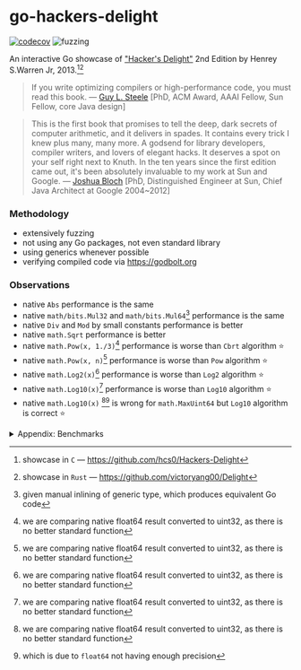 # go-hackers-delight

[![codecov](https://codecov.io/gh/nikolaydubina/go-hackers-delight/graph/badge.svg?token=660JQtUmiO)](https://codecov.io/gh/nikolaydubina/go-hackers-delight)
![fuzzing](https://img.shields.io/badge/fuzzing-active-brightgreen)

An interactive Go showcase of ["Hacker's Delight"](https://en.wikipedia.org/wiki/Hacker%27s_Delight) 2nd Edition by Henrey S.Warren Jr, 2013.[^1][^2]

> If you write optimizing compilers or high-performance code, you must read this book.
> — [Guy L. Steele](https://en.wikipedia.org/wiki/Guy_L._Steele_Jr.) [PhD, ACM Award, AAAI Fellow, Sun Fellow, core Java design]

> This is the first book that promises to tell the deep, dark secrets of computer arithmetic, and it delivers in spades. It contains every trick I knew plus many, many more.
> A godsend for library developers, compiler writers, and lovers of elegant hacks.
> It deserves a spot on your self right next to Knuth.
> In the ten years since the first edition came out, it's been absolutely invaluable to my work at Sun and Google.
> — [Joshua Bloch](https://en.wikipedia.org/wiki/Joshua_Bloch) [PhD, Distinguished Engineer at Sun, Chief Java Architect at Google 2004~2012]

### Methodology

* extensively fuzzing
* not using any Go packages, not even standard library
* using generics whenever possible
* verifying compiled code via https://godbolt.org

### Observations

* native `Abs` performance is the same
* native `math/bits.Mul32` and `math/bits.Mul64`[^3] performance is the same
* native `Div` and `Mod` by small constants performance is better
* native `math.Sqrt` performance is better
* native `math.Pow(x, 1./3)`[^4] performance is worse than `Cbrt` algorithm ⭐️
* native `math.Pow(x, n)`[^4] performance is worse than `Pow` algorithm ⭐️
* native `math.Log2(x)`[^4] performance is worse than `Log2` algorithm ⭐️
* native `math.Log10(x)`[^4] performance is worse than `Log10` algorithm ⭐️
* native `math.Log10(x)` [^4][^5] is wrong for `math.MaxUint64` but `Log10` algorithm is correct ⭐️  

<details><summary>Appendix: Benchmarks</summary>

```bash
$ go test -bench .
goos: darwin
goarch: arm64
pkg: github.com/nikolaydubina/go-hackers-delight
BenchmarkNoop/---------------------------------16         	1000000000	         0.0000000 ns/op
BenchmarkAbs/basic-16                                     	1000000000	         0.9244 ns/op
BenchmarkAbs/Abs-16                                       	1000000000	         0.9228 ns/op
BenchmarkAbs/Abs2-16                                      	1000000000	         0.9222 ns/op
BenchmarkAbs/Abs3-16                                      	1000000000	         0.9266 ns/op
BenchmarkAbs/Abs4-16                                      	1000000000	         0.9312 ns/op
BenchmarkAbs/AbsFastMul-16                                	1000000000	         0.9387 ns/op
BenchmarkCompress/Compress-16                             	100000000	        10.86 ns/op
BenchmarkCompress/Compress2-16                            	57372118	        21.39 ns/op
BenchmarkMul/uint32/basic-16                              	595723204	         2.015 ns/op
BenchmarkMul/uint32/MultiplyHighOrder32-16                	589839883	         2.041 ns/op
BenchmarkMul/uint64/basic-16                              	984232455	         1.215 ns/op
BenchmarkMul/uint64/MultiplyHighOrder64-16                	591391069	         2.030 ns/op
BenchmarkDivMod/DivMod/3/basic-16                         	1000000000	         0.8394 ns/op
BenchmarkDivMod/DivMod/3/DivMod3Signed-16                 	617556885	         1.973 ns/op
BenchmarkDivMod/DivMod/3/DivMod3Signed2-16                	1000000000	         1.080 ns/op
BenchmarkDivMod/DivMod/7/basic-16                         	1000000000	         0.8374 ns/op
BenchmarkDivMod/DivMod/7/DivMod7Signed-16                 	564408957	         2.145 ns/op
BenchmarkDivMod/Div/3/basic-16                            	1000000000	         0.8357 ns/op
BenchmarkDivMod/Div/3/Div3Signed-16                       	776687295	         1.542 ns/op
BenchmarkDivMod/Div/3/Div3ShiftSigned-16                  	888967630	         1.344 ns/op
BenchmarkDivMod/Div/7/basic-16                            	1000000000	         0.8487 ns/op
BenchmarkDivMod/Div/7/Div7Signed-16                       	738237795	         1.624 ns/op
BenchmarkDivMod/Div/7/Div7ShiftSigned-16                  	826423514	         1.451 ns/op
BenchmarkDivMod/Mod/3/basic-16                            	1000000000	         0.8469 ns/op
BenchmarkDivMod/Mod/3/Mod3Signed-16                       	798928768	         1.515 ns/op
BenchmarkDivMod/Mod/3/Mod3Signed2-16                      	1000000000	         0.8473 ns/op
BenchmarkDivMod/Mod/7/basic-16                            	1000000000	         0.8482 ns/op
BenchmarkDivMod/Mod/7/Mod7Signed-16                       	734880409	         1.632 ns/op
BenchmarkDivMod/Mod/7/Mod7Signed2-16                      	1000000000	         1.115 ns/op
BenchmarkDivMod/Mod/10/basic-16                           	1000000000	         0.8499 ns/op
BenchmarkDivMod/Mod/10/Mod10Signed-16                     	824417413	         1.463 ns/op
BenchmarkDivMod/DivExact/7/basic-16                       	1000000000	         0.9435 ns/op
BenchmarkDivMod/DivExact/7/DivExact7-16                   	1000000000	         0.9407 ns/op
BenchmarkDivMod/DivExact/7/Div7Signed-16                  	709120321	         1.686 ns/op
BenchmarkDivMod/DivExact/7/Div7ShiftSigned-16             	792262238	         1.511 ns/op
BenchmarkCbrt/basic-16                                    	45397081	        26.45 ns/op
BenchmarkCbrt/Cbrt-16                                     	68115703	        17.60 ns/op
BenchmarkPow/basic-16                                     	20584660	        56.07 ns/op
BenchmarkPow/Pow-16                                       	62423868	        19.33 ns/op
BenchmarkLog/uint32/2/basic-16                            	97335441	        12.09 ns/op
BenchmarkLog/uint32/2/Log2-16                             	981750010	         1.221 ns/op
BenchmarkLog/uint32/10/basic-16                           	141246283	         8.538 ns/op
BenchmarkLog/uint32/10/Log10-16                           	540736009	         2.220 ns/op
BenchmarkLog/uint64/2/basic-16                            	100000000	        11.81 ns/op
BenchmarkLog/uint64/2/Log2-16                             	848453780	         1.412 ns/op
BenchmarkLog/uint64/10/basic-16                           	142674736	         8.369 ns/op
BenchmarkLog/uint64/10/Log10-16                           	538090652	         2.263 ns/op
BenchmarkSqrt/basic-16                                    	1000000000	         1.047 ns/op
BenchmarkSqrt/SqrtNewton-16                               	190331125	         5.673 ns/op
BenchmarkSqrt/SqrtBinarySearch-16                         	77246794	        15.66 ns/op
BenchmarkSqrt/SqrtShiftAndSubtract-16                     	138441583	         8.693 ns/op
PASS
ok  	github.com/nikolaydubina/go-hackers-delight	66.962s
```
</details>

[^1]: showcase in `C` — https://github.com/hcs0/Hackers-Delight
[^2]: showcase in `Rust` — https://github.com/victoryang00/Delight
[^3]: given manual inlining of generic type, which produces equivalent Go code
[^4]: we are comparing native float64 result converted to uint32, as there is no better standard function
[^5]: which is due to `float64` not having enough precision
